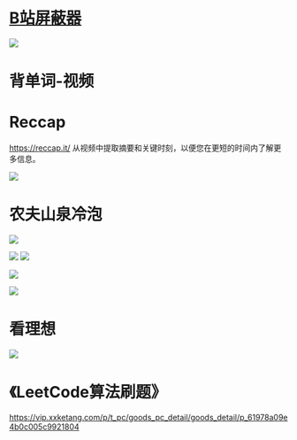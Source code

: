 # [B站屏蔽器](https://greasyfork.org/zh-CN/scripts/461382-b%E7%AB%99%E5%B1%8F%E8%94%BD%E5%A2%9E%E5%BC%BA%E5%99%A8/code)
![](Pasted%20image%2020231027100134.png)


# 背单词-视频

# Reccap 
https://reccap.it/
从视频中提取摘要和关键时刻，以便您在更短的时间内了解更多信息。

![](Pasted%20image%2020231027102941.png)

# 农夫山泉冷泡
![](Pasted%20image%2020231027120445.png)

![](Pasted%20image%2020231027120507.png)
![](Pasted%20image%2020231027120525.png)

![](Pasted%20image%2020231027120551.png)

![](Pasted%20image%2020231027120659.png)

# 看理想
![](Pasted%20image%2020231027125324.png)


# 《LeetCode算法刷题》

https://vip.xxketang.com/p/t_pc/goods_pc_detail/goods_detail/p_61978a09e4b0c005c9921804
